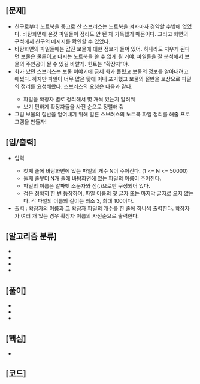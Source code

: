 <h2>[문제]</h2>

<ul>
    <li>친구로부터 노트북을 중고로 산 스브러스는 노트북을 켜자마자 경악할 수밖에 없었다. 바탕화면에 온갖 파일들이 정리도 안 된 채 가득했기 때문이다. 그리고 화면의 구석에서 친구의 메시지를 확인할 수 있었다.</li>
    <li>바탕화면의 파일들에는 값진 보물에 대한 정보가 들어 있어. 하나라도 지우게 된다면 보물은 물론이고 다시는 노트북을 쓸 수 없게 될 거야. 파일들을 잘 분석해서 보물의 주인공이 될 수 있길 바랄게. 힌트는 “확장자”야.</li>    
    <li>화가 났던 스브러스는 보물 이야기에 금세 화가 풀렸고 보물의 정보를 알아내려고 애썼다. 하지만 파일이 너무 많은 탓에 이내 포기했고 보물의 절반을 보상으로 파일의 정리를 요청해왔다. 스브러스의 요청은 다음과 같다.</li>
    <ul>
        <li>파일을 확장자 별로 정리해서 몇 개씩 있는지 알려줘</li>
        <li>보기 편하게 확장자들을 사전 순으로 정렬해 줘</li>
    </ul>
    <li>그럼 보물의 절반을 얻어내기 위해 얼른 스브러스의 노트북 파일 정리를 해줄 프로그램을 만들자!</li>
</ul>

<h2>[입/출력]</h2>
<ul>
    <li>입력</li>
    <ul>
        <li>첫째 줄에 바탕화면에 있는 파일의 개수 N이 주어진다. (1 <= N <= 50000)</li>
        <li>둘째 줄부터 N개 줄에 바탕화면에 있는 파일의 이름이 주어진다. </li>
        <li>파일의 이름은 알파벳 소문자와 점(.)으로만 구성되어 있다.</li>
        <li>점은 정확히 한 번 등장하며, 파일 이름의 첫 글자 또는 마지막 글자로 오지 않는다. 각 파일의 이름의 길이는 최소 3, 최대 100이다.</li>
    </ul>
    <li>출력 : 확장자의 이름과 그 확장자 파일의 개수를 한 줄에 하나씩 출력한다. 확장자가 여러 개 있는 경우 확장자 이름의 사전순으로 출력한다.</li>
</ul>

<h2>[알고리즘 분류]</h2>
<ul>
    <li></li>
    <li></li>
    <li></li>
    <li></li>
</ul>

<h2>[풀이]</h2>
<ul>
    <li></li>
    <li></li>
    <li></li>
</ul>

<h2>[핵심]</h2>
<ul>
    <li></li>
</ul>

<h2>[코드]</h2>

```python

```


